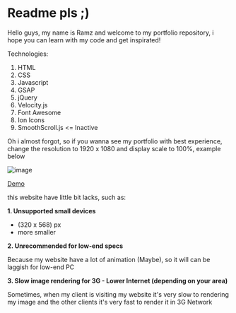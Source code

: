 # Readme pls ;)

Hello guys, my name is Ramz and welcome to my portfolio repository, i hope you can learn with my code and get inspirated!

Technologies:
1. HTML
2. CSS
3. Javascript
4. GSAP
5. jQuery
6. Velocity.js
7. Font Awesome
8. Ion Icons
9. SmoothScroll.js <= Inactive

Oh i almost forgot, so if you wanna see my portfolio with best experience, change the resolution to 1920 x 1080 and display scale to 100%, example below

![image](https://user-images.githubusercontent.com/97384153/149063086-1a1812f3-9b3d-490d-9013-5dbb501d12a7.png)


[Demo](https://ramadityo.github.io/)

this website have little bit lacks, such as:

**1. Unsupported small devices** 
   - (320 x 568) px
   - more smaller

**2. Unrecommended for low-end specs**

   Because my website have a lot of animation (Maybe), so it will can be laggish for low-end PC

**3. Slow image rendering for 3G - Lower Internet (depending on your area)**
   
   Sometimes, when my client is visiting my website it's very slow to rendering my image and the other clients it's very fast to render it in 3G Network
